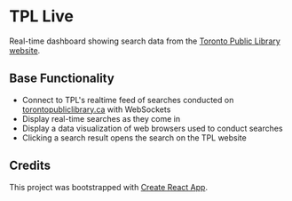 # TPL Live

Real-time dashboard showing search data from the [Toronto Public Library website](https://www.torontopubliclibrary.ca/).

## Base Functionality

- Connect to TPL's realtime feed of searches conducted on [torontopubliclibrary.ca](https://torontopubliclibrary.ca) with WebSockets
- Display real-time searches as they come in
- Display a data visualization of web browsers used to conduct searches
- Clicking a search result opens the search on the TPL website

## Credits

This project was bootstrapped with [Create React App](https://github.com/facebookincubator/create-react-app).